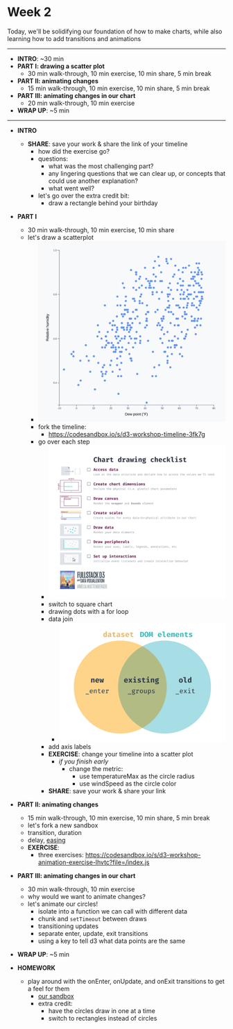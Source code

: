 # Week 2

Today, we'll be solidifying our foundation of how to make charts, while also learning how to add transitions and animations

---

- **INTRO**: ~30 min
- **PART I: drawing a scatter plot**
  - 30 min walk-through, 10 min exercise, 10 min share, 5 min break
- **PART II: animating changes**
  - 15 min walk-through, 10 min exercise, 10 min share, 5 min break
- **PART III: animating changes in our chart**
  - 20 min walk-through, 10 min exercise
- **WRAP UP**: ~5 min

---


- **INTRO**
  - **SHARE**: save your work & share the link of your timeline
    - how did the exercise go?
    - questions:
      - what was the most challenging part?
      - any lingering questions that we can clear up, or concepts that could use another explanation?
      - what went well?
    - let's go over the extra credit bit:
      - draw a rectangle behind your birthday

- **PART I**
  - 30 min walk-through, 10 min exercise, 10 min share
  - let's draw a scatterplot
      - ![](./../images/scatterplot-finished.png)
    - fork the timeline:
      - https://codesandbox.io/s/d3-workshop-timeline-3fk7g
    - go over each step
      - ![elements](./../images/chart-checklist.png)
      - switch to square chart
      - drawing dots with a for loop
      - data join
        - ![](./../images/join.png)
      - add axis labels
      - **EXERCISE**: change your timeline into a scatter plot
        - *if you finish early*
          - change the metric:
            - use temperatureMax as the circle radius
            - use windSpeed as the circle color
      - **SHARE**: save your work & share your link

- **PART II: animating changes**
  - 15 min walk-through, 10 min exercise, 10 min share, 5 min break
  - let's fork a new sandbox
  - transition, duration
  - delay, [easing](https://github.com/d3/d3-ease)
  - **EXERCISE**:
    - three exercises: https://codesandbox.io/s/d3-workshop-animation-exercise-lhvtc?file=/index.js

- **PART III: animating changes in our chart**
  - 30 min walk-through, 10 min exercise
  - why would we want to animate changes?
  - let's animate our circles!
    - isolate into a function we can call with different data
    - chunk and `setTimeout` between draws
    - transitioning updates
    - separate enter, update, exit transitions
    - using a key to tell d3 what data points are the same

- **WRAP UP**: ~5 min

- **HOMEWORK**
  - play around with the onEnter, onUpdate, and onExit transitions to get a feel for them
    - [our sandbox](https://codesandbox.io/s/d3-workshop-animated-scatter-plot-xp1jc?file=/index.js)
    - extra credit:
      - have the circles draw in one at a time
      - switch to rectangles instead of circles
